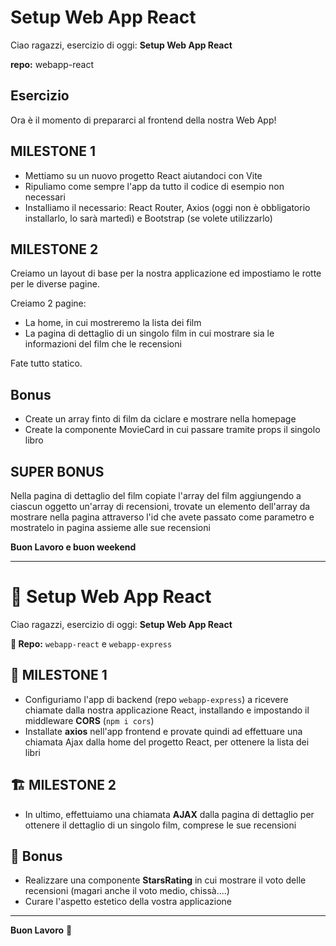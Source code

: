 # Setup Web App React

Ciao ragazzi, esercizio di oggi: **Setup Web App React**

**repo:** webapp-react

## Esercizio

Ora è il momento di prepararci al frontend della nostra Web App!

## MILESTONE 1

- Mettiamo su un nuovo progetto React aiutandoci con Vite
- Ripuliamo come sempre l'app da tutto il codice di esempio non necessari
- Installiamo il necessario: React Router, Axios (oggi non è obbligatorio installarlo, lo sarà martedì) e Bootstrap (se volete utilizzarlo)

## MILESTONE 2

Creiamo un layout di base per la nostra applicazione ed impostiamo le rotte per le diverse pagine.

Creiamo 2 pagine:
- La home, in cui mostreremo la lista dei film
- La pagina di dettaglio di un singolo film in cui mostrare sia le informazioni del film che le recensioni

Fate tutto statico.

## Bonus

- Create un array finto di film da ciclare e mostrare nella homepage
- Create la componente MovieCard in cui passare tramite props il singolo libro

## SUPER BONUS

Nella pagina di dettaglio del film copiate l'array del film aggiungendo a ciascun oggetto un'array di recensioni, trovate un elemento dell'array da mostrare nella pagina attraverso l'id che avete passato come parametro e mostratelo in pagina assieme alle sue recensioni

**Buon Lavoro e buon weekend**

---

# 🚀 Setup Web App React

Ciao ragazzi, esercizio di oggi: **Setup Web App React**

**📁 Repo:** `webapp-react` e `webapp-express`

## 🎯 MILESTONE 1

- Configuriamo l'app di backend (repo `webapp-express`) a ricevere chiamate dalla nostra applicazione React, installando e impostando il middleware **CORS** (`npm i cors`)
- Installate **axios** nell'app frontend e provate quindi ad effettuare una chiamata Ajax dalla home del progetto React, per ottenere la lista dei libri

## 🏗️ MILESTONE 2

- In ultimo, effettuiamo una chiamata **AJAX** dalla pagina di dettaglio per ottenere il dettaglio di un singolo film, comprese le sue recensioni

## 🎁 Bonus

- Realizzare una componente **StarsRating** in cui mostrare il voto delle recensioni (magari anche il voto medio, chissà....)
- Curare l'aspetto estetico della vostra applicazione

---

**Buon Lavoro** 💪